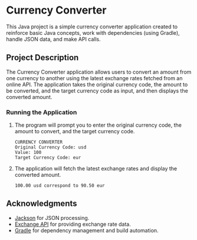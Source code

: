 # Currency Converter

This Java project is a simple currency converter application created to reinforce basic Java concepts, work with dependencies (using Gradle), handle JSON data, and make API calls.

## Project Description

The Currency Converter application allows users to convert an amount from one currency to another using the latest exchange rates fetched from an online API. The application takes the original currency code, the amount to be converted, and the target currency code as input, and then displays the converted amount.

### Running the Application

1. The program will prompt you to enter the original currency code, the amount to convert, and the target currency code.

    ```
    CURRENCY CONVERTER
    Original Currency Code: usd
    Value: 100
    Target Currency Code: eur
    ```

2. The application will fetch the latest exchange rates and display the converted amount.

    ```
    100.00 usd correspond to 90.50 eur
    ```

## Acknowledgments

- [Jackson](https://github.com/FasterXML/jackson) for JSON processing.
- [Exchange API](https://github.com/fawazahmed0/exchange-api) for providing exchange rate data.
- [Gradle](https://gradle.org/) for dependency management and build automation.
